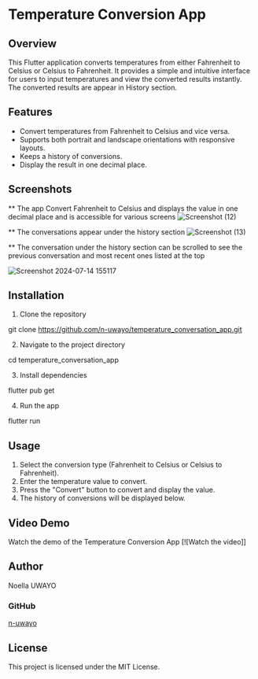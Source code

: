 # Temperature Conversion App

## Overview
This Flutter application converts temperatures from either Fahrenheit to Celsius or Celsius to Fahrenheit. It provides a simple and intuitive interface for users to input temperatures and view the converted results instantly. The converted results are appear in History section.

## Features

- Convert temperatures from Fahrenheit to Celsius and vice versa.
- Supports both portrait and landscape orientations with responsive layouts.
- Keeps a history of conversions.
- Display the result in one decimal place.

## Screenshots

** The app Convert Fahrenheit to Celsius and displays the value in one decimal place and is accessible for various screens
![Screenshot (12)](https://github.com/user-attachments/assets/566c622f-4041-4e23-9621-4d5afef65fbf)

** The conversations appear under the history section
![Screenshot (13)](https://github.com/user-attachments/assets/efcf6b7c-b6a4-483a-b3ed-4b82aaf662d7)

** The conversation under the history section can be scrolled to see the previous conversation and most recent ones listed at the top

![Screenshot 2024-07-14 155117](https://github.com/user-attachments/assets/5dcf29cd-573b-4de2-8986-5e949a4962f4)

## Installation

1. Clone the repository

git clone https://github.com/n-uwayo/temperature_conversation_app.git

2. Navigate to the project directory

cd temperature_conversation_app

3. Install dependencies

flutter pub get

4. Run the app

flutter run

## Usage

1. Select the conversion type (Fahrenheit to Celsius or Celsius to Fahrenheit).
2. Enter the temperature value to convert.
3. Press the "Convert" button to convert and display the value.
4. The history of conversions will be displayed below.

## Video Demo

Watch the demo of the Temperature Conversion App
[![Watch the video]]


## Author

Noella UWAYO 

### GitHub
[n-uwayo]( https://github.com/n-uwayo)

## License

This project is licensed under the MIT License.
